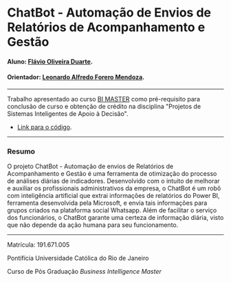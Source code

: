 <!-- antes de enviar a versão final, solicitamos que todos os comentários, colocados para orientação ao aluno, sejam removidos do arquivo -->

# ChatBot - Automação de Envios de Relatórios de Acompanhamento e Gestão

#### Aluno: [Flávio Oliveira Duarte](https://github.com/flaviooduarte).
#### Orientador: [Leonardo Alfredo Forero Mendoza](https://github.com/leofome8).

---

Trabalho apresentado ao curso [BI MASTER](https://ica.puc-rio.ai/bi-master) como pré-requisito para conclusão de curso e obtenção de crédito na disciplina "Projetos de Sistemas Inteligentes de Apoio à Decisão".

- [Link para o código](https://github.com/flaviooduarte/ChatBot.git).

---

### Resumo

<!-- trocar o texto abaixo pelo resumo do trabalho, em português -->
O projeto ChatBot - Automação de envios de Relatórios de Acompanhamento e Gestão é uma ferramenta de otimização do processo de análises diárias de indicadores. Desenvolvido com o intuito de melhorar e auxiliar os profissionais administrativos da empresa, o ChatBot é um robô com inteligência artificial que extrai informações de relatórios do Power BI, ferramenta desenvolvida pela Microsoft, e envia tais informações para grupos criados na plataforma social Whatsapp. Além de facilitar o serviço dos funcionários, o ChatBot garante uma certeza de informação diária, visto que não depende da ação humana para seu funcionamento. 

---

Matrícula: 191.671.005

Pontifícia Universidade Católica do Rio de Janeiro

Curso de Pós Graduação *Business Intelligence Master*
